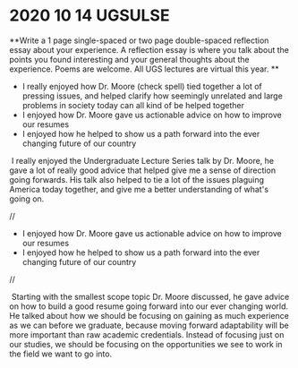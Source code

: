 # 2020 10 14 UGSULSE

**Write a 1 page single-spaced or two page double-spaced reflection essay  about your experience. A reflection essay is where you talk about the  points you found interesting and your general thoughts about the  experience. Poems are welcome.  All UGS lectures are virtual this year. **

- I really enjoyed how Dr. Moore (check spell) tied together a lot of pressing issues, and helped clarify how seemingly unrelated and large problems in society today can all kind of be helped together
- I enjoyed how Dr. Moore gave us actionable advice on how to improve our resumes
- I enjoyed how he helped to show us a path forward into the ever changing future of our country





​	I really enjoyed the Undergraduate Lecture Series talk by Dr. Moore, he gave a lot of really good advice that helped give me a sense of direction going forwards. His talk also helped to tie a lot of the issues plaguing America today together, and give me a better understanding of what's going on.

//

- I enjoyed how Dr. Moore gave us actionable advice on how to improve our resumes
- I enjoyed how he helped to show us a path forward into the ever changing future of our country



//

​	Starting with the smallest scope topic Dr. Moore discussed, he gave advice on how to build a good resume going forward into our ever changing world. He talked about how we should be focusing on gaining as much experience as we can before we graduate, because moving forward adaptability will be more important than raw academic credentials. Instead of focusing just on our studies, we should be focusing on the opportunities we see to work in the field we want to go into.